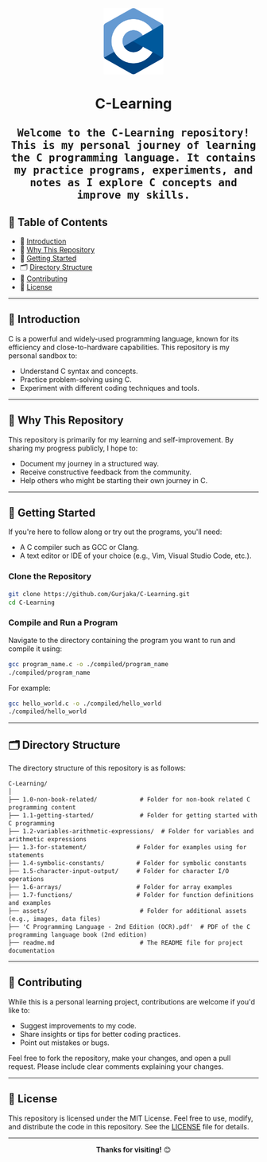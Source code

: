 <div align="center">

<img alt="C" src="assets/C_Programming_Language.svg" width="120px"/>

# C-Learning

##  <samp>Welcome to the **C-Learning** repository! This is my personal journey of learning the C programming language. It contains my practice programs, experiments, and notes as I explore C concepts and improve my skills.</samp>

</div>

## 📝 Table of Contents

- 🎯 [Introduction](#-introduction)
- 🤔 [Why This Repository](#-why-this-repository)
- 🚀 [Getting Started](#-getting-started)
- 🗂️ [Directory Structure](#%EF%B8%8F-directory-structure)
- 🤝 [Contributing](#-contributing)
- 📜 [License](#-license)

---

## 🎯 Introduction

C is a powerful and widely-used programming language, known for its efficiency and close-to-hardware capabilities. This repository is my personal sandbox to:

- Understand C syntax and concepts.
- Practice problem-solving using C.
- Experiment with different coding techniques and tools.

---

## 🤔 Why This Repository

This repository is primarily for my learning and self-improvement. By sharing my progress publicly, I hope to:

- Document my journey in a structured way.
- Receive constructive feedback from the community.
- Help others who might be starting their own journey in C.

---

## 🚀 Getting Started

If you're here to follow along or try out the programs, you'll need:

- A C compiler such as GCC or Clang.
- A text editor or IDE of your choice (e.g., Vim, Visual Studio Code, etc.).

### Clone the Repository

```bash
git clone https://github.com/Gurjaka/C-Learning.git
cd C-Learning
```

### Compile and Run a Program

Navigate to the directory containing the program you want to run and compile it using:

```bash
gcc program_name.c -o ./compiled/program_name
./compiled/program_name
```

For example:

```bash
gcc hello_world.c -o ./compiled/hello_world
./compiled/hello_world
```
---

## 🗂️ Directory Structure

The directory structure of this repository is as follows:

```
C-Learning/
│
├── 1.0-non-book-related/            # Folder for non-book related C programming content
├── 1.1-getting-started/             # Folder for getting started with C programming
├── 1.2-variables-arithmetic-expressions/  # Folder for variables and arithmetic expressions
├── 1.3-for-statement/              # Folder for examples using for statements
├── 1.4-symbolic-constants/         # Folder for symbolic constants
├── 1.5-character-input-output/     # Folder for character I/O operations
├── 1.6-arrays/                     # Folder for array examples
├── 1.7-functions/                  # Folder for function definitions and examples
├── assets/                          # Folder for additional assets (e.g., images, data files)
├── 'C Programming Language - 2nd Edition (OCR).pdf'  # PDF of the C programming language book (2nd edition)
├── readme.md                        # The README file for project documentation
```

---

## 🤝 Contributing

While this is a personal learning project, contributions are welcome if you'd like to:

- Suggest improvements to my code.
- Share insights or tips for better coding practices.
- Point out mistakes or bugs.

Feel free to fork the repository, make your changes, and open a pull request. Please include clear comments explaining your changes.

---

## 📜 License

This repository is licensed under the MIT License. Feel free to use, modify, and distribute the code in this repository. See the [LICENSE](LICENSE) file for details.

---

<p align="center">
  <strong>Thanks for visiting!</strong> 😊
</p>
